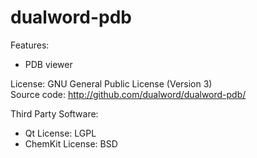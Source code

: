 # dualword-pdb

Features:
 - PDB viewer

License: GNU General Public License (Version 3)  
Source code: http://github.com/dualword/dualword-pdb/  

Third Party Software:
 - Qt License: LGPL
 - ChemKit License: BSD
